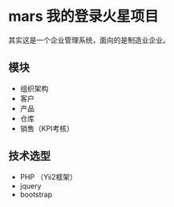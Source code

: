 # mars 我的登录火星项目

其实这是一个企业管理系统，面向的是制造业企业。

## 模块
* 组织架构
* 客户
* 产品
* 仓库
* 销售（KPI考核）

## 技术选型
* PHP （Yii2框架）
* jquery
* bootstrap
